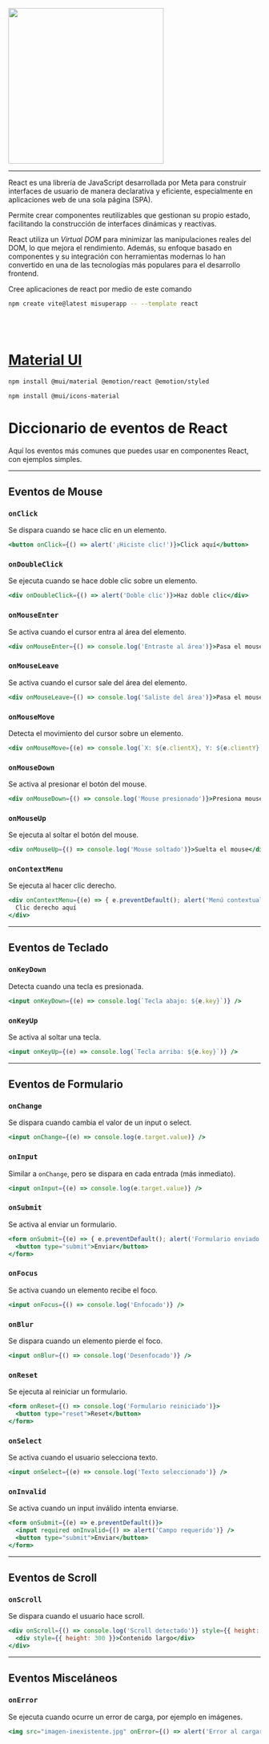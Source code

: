 <p><img src="https://logos-download.com/wp-content/uploads/2016/09/React_logo_wordmark-3000x1007.png" width="310"></p>

---

React es una librería de JavaScript desarrollada por Meta para construir interfaces de usuario de manera declarativa y eficiente, especialmente en aplicaciones web de una sola página (SPA). 

Permite crear componentes reutilizables que gestionan su propio estado, facilitando la construcción de interfaces dinámicas y reactivas. 

React utiliza un *Virtual DOM* para minimizar las manipulaciones reales del DOM, lo que mejora el rendimiento. Además, su enfoque basado en componentes y su integración con herramientas modernas lo han convertido en una de las tecnologías más populares para el desarrollo frontend.

Cree aplicaciones de react por medio de este comando

```sh
npm create vite@latest misuperapp -- --template react
```

<br><br>

# <a href="https://mui.com/material-ui/all-components/">Material UI</a>

```sh
npm install @mui/material @emotion/react @emotion/styled
```

```sh
npm install @mui/icons-material
```



# Diccionario de eventos de React

Aquí los eventos más comunes que puedes usar en componentes React, con ejemplos simples.

---

## Eventos de Mouse

### `onClick`
Se dispara cuando se hace clic en un elemento.
```jsx
<button onClick={() => alert('¡Hiciste clic!')}>Click aquí</button>
```

### `onDoubleClick`
Se ejecuta cuando se hace doble clic sobre un elemento.
```jsx
<div onDoubleClick={() => alert('Doble clic')}>Haz doble clic</div>
```

### `onMouseEnter`
Se activa cuando el cursor entra al área del elemento.
```jsx
<div onMouseEnter={() => console.log('Entraste al área')}>Pasa el mouse</div>
```

### `onMouseLeave`
Se activa cuando el cursor sale del área del elemento.
```jsx
<div onMouseLeave={() => console.log('Saliste del área')}>Pasa el mouse</div>
```

### `onMouseMove`
Detecta el movimiento del cursor sobre un elemento.
```jsx
<div onMouseMove={(e) => console.log(`X: ${e.clientX}, Y: ${e.clientY}`)}>Mueve el mouse</div>
```

### `onMouseDown`
Se activa al presionar el botón del mouse.
```jsx
<div onMouseDown={() => console.log('Mouse presionado')}>Presiona mouse</div>
```

### `onMouseUp`
Se ejecuta al soltar el botón del mouse.
```jsx
<div onMouseUp={() => console.log('Mouse soltado')}>Suelta el mouse</div>
```

### `onContextMenu`
Se ejecuta al hacer clic derecho.
```jsx
<div onContextMenu={(e) => { e.preventDefault(); alert('Menú contextual bloqueado'); }}>
  Clic derecho aquí
</div>
```

---

## Eventos de Teclado

### `onKeyDown`
Detecta cuando una tecla es presionada.
```jsx
<input onKeyDown={(e) => console.log(`Tecla abajo: ${e.key}`)} />
```

### `onKeyUp`
Se activa al soltar una tecla.
```jsx
<input onKeyUp={(e) => console.log(`Tecla arriba: ${e.key}`)} />
```

---

## Eventos de Formulario

### `onChange`
Se dispara cuando cambia el valor de un input o select.
```jsx
<input onChange={(e) => console.log(e.target.value)} />
```

### `onInput`
Similar a `onChange`, pero se dispara en cada entrada (más inmediato).
```jsx
<input onInput={(e) => console.log(e.target.value)} />
```

### `onSubmit`
Se activa al enviar un formulario.
```jsx
<form onSubmit={(e) => { e.preventDefault(); alert('Formulario enviado'); }}>
  <button type="submit">Enviar</button>
</form>
```

### `onFocus`
Se activa cuando un elemento recibe el foco.
```jsx
<input onFocus={() => console.log('Enfocado')} />
```

### `onBlur`
Se dispara cuando un elemento pierde el foco.
```jsx
<input onBlur={() => console.log('Desenfocado')} />
```

### `onReset`
Se ejecuta al reiniciar un formulario.
```jsx
<form onReset={() => console.log('Formulario reiniciado')}>
  <button type="reset">Reset</button>
</form>
```

### `onSelect`
Se activa cuando el usuario selecciona texto.
```jsx
<input onSelect={(e) => console.log('Texto seleccionado')} />
```

### `onInvalid`
Se activa cuando un input inválido intenta enviarse.
```jsx
<form onSubmit={(e) => e.preventDefault()}>
  <input required onInvalid={() => alert('Campo requerido')} />
  <button type="submit">Enviar</button>
</form>
```

---

## Eventos de Scroll

### `onScroll`
Se dispara cuando el usuario hace scroll.
```jsx
<div onScroll={() => console.log('Scroll detectado')} style={{ height: 100, overflow: 'auto' }}>
  <div style={{ height: 300 }}>Contenido largo</div>
</div>
```

---

## Eventos Misceláneos

### `onError`
Se ejecuta cuando ocurre un error de carga, por ejemplo en imágenes.
```jsx
<img src="imagen-inexistente.jpg" onError={() => alert('Error al cargar imagen')} />
```
